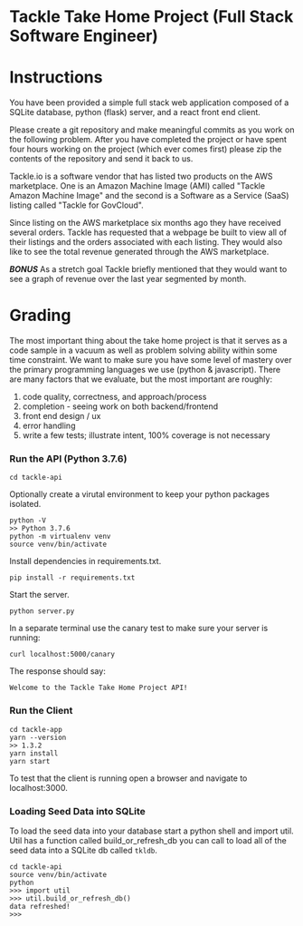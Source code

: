 # Tackle Take Home Project (Full Stack Software Engineer)

# Instructions
You have been provided a simple full stack web application composed of a SQLite database, python (flask) server, and a react front end client.

Please create a git repository and make meaningful commits as you work on the following problem. After you have completed the project or have spent four hours working on the project (which ever comes first) please zip the contents of the repository and send it back to us.

Tackle.io is a software vendor that has listed two products on the AWS marketplace. One is an Amazon Machine Image (AMI) called "Tackle Amazon Machine Image" and the second is a Software as a Service (SaaS) listing called "Tackle for GovCloud". 

Since listing on the AWS marketplace six months ago they have received several orders. Tackle has requested that a webpage be built to view all of their listings and the orders associated with each listing. They would also like to see the total revenue generated through the AWS marketplace.

***BONUS***
As a stretch goal Tackle briefly mentioned that they would want to see a graph of revenue over the last year segmented by month.

# Grading
The most important thing about the take home project is that it serves as a code sample in a vacuum as well as problem solving ability within some time constraint.  We want to make sure you have some level of mastery over the primary programming languages we use (python & javascript).  There are many factors that we evaluate, but the most important are roughly:
 1) code quality, correctness, and approach/process
 2) completion - seeing work on both backend/frontend
 3) front end design / ux
 4) error handling
 5) write a few tests; illustrate intent, 100% coverage is not necessary

### Run the API (Python 3.7.6)
```
cd tackle-api
```
Optionally create a virutal environment to keep your python packages isolated.
```
python -V
>> Python 3.7.6
python -m virtualenv venv
source venv/bin/activate
```
Install dependencies in requirements.txt.
```
pip install -r requirements.txt
```
Start the server.
```
python server.py
```

In a separate terminal use the canary test to make sure your server is running:
```
curl localhost:5000/canary
```

The response should say:
```
Welcome to the Tackle Take Home Project API!
```

### Run the Client
```
cd tackle-app
yarn --version
>> 1.3.2
yarn install
yarn start
```

To test that the client is running open a browser and navigate to localhost:3000.

### Loading Seed Data into SQLite
To load the seed data into your database start a python shell and import util. Util has a function called build_or_refresh_db you can call to load all of the seed data into a SQLite db called `tkldb`.

```
cd tackle-api
source venv/bin/activate
python
>>> import util
>>> util.build_or_refresh_db()
data refreshed!
>>> 
```

